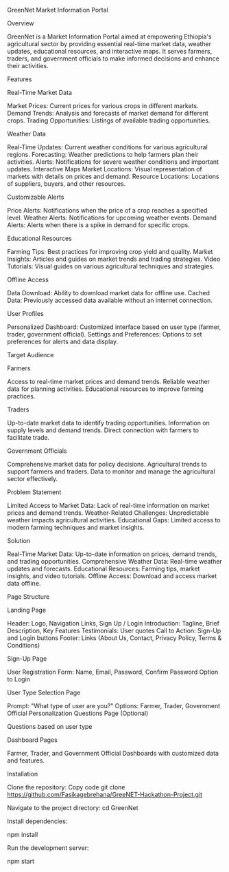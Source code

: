 GreenNet Market Information Portal

Overview

GreenNet is a Market Information Portal aimed at empowering Ethiopia's agricultural sector by providing essential real-time market data, weather updates, educational resources, and interactive maps. It serves farmers, traders, and government officials to make informed decisions and enhance their activities.

Features

Real-Time Market Data

Market Prices: Current prices for various crops in different markets.
Demand Trends: Analysis and forecasts of market demand for different crops.
Trading Opportunities: Listings of available trading opportunities.

Weather Data

Real-Time Updates: Current weather conditions for various agricultural regions.
Forecasting: Weather predictions to help farmers plan their activities.
Alerts: Notifications for severe weather conditions and important updates.
Interactive Maps
Market Locations: Visual representation of markets with details on prices and demand.
Resource Locations: Locations of suppliers, buyers, and other resources.

Customizable Alerts

Price Alerts: Notifications when the price of a crop reaches a specified level.
Weather Alerts: Notifications for upcoming weather events.
Demand Alerts: Alerts when there is a spike in demand for specific crops.

Educational Resources

Farming Tips: Best practices for improving crop yield and quality.
Market Insights: Articles and guides on market trends and trading strategies.
Video Tutorials: Visual guides on various agricultural techniques and strategies.

Offline Access

Data Download: Ability to download market data for offline use.
Cached Data: Previously accessed data available without an internet connection.

User Profiles

Personalized Dashboard: Customized interface based on user type (farmer, trader, government official).
Settings and Preferences: Options to set preferences for alerts and data display.

Target Audience

Farmers

Access to real-time market prices and demand trends.
Reliable weather data for planning activities.
Educational resources to improve farming practices.

Traders

Up-to-date market data to identify trading opportunities.
Information on supply levels and demand trends.
Direct connection with farmers to facilitate trade.

Government Officials

Comprehensive market data for policy decisions.
Agricultural trends to support farmers and traders.
Data to monitor and manage the agricultural sector effectively.

Problem Statement

Limited Access to Market Data: Lack of real-time information on market prices and demand trends.
Weather-Related Challenges: Unpredictable weather impacts agricultural activities.
Educational Gaps: Limited access to modern farming techniques and market insights.

Solution

Real-Time Market Data: Up-to-date information on prices, demand trends, and trading opportunities.
Comprehensive Weather Data: Real-time weather updates and forecasts.
Educational Resources: Farming tips, market insights, and video tutorials.
Offline Access: Download and access market data offline.

Page Structure

Landing Page


Header: Logo, Navigation Links, Sign Up / Login
Introduction: Tagline, Brief Description, Key Features
Testimonials: User quotes
Call to Action: Sign-Up and Login buttons
Footer: Links (About Us, Contact, Privacy Policy, Terms & Conditions)

Sign-Up Page


User Registration Form: Name, Email, Password, Confirm Password
Option to Login

User Type Selection Page

Prompt: "What type of user are you?"
Options: Farmer, Trader, Government Official
Personalization Questions Page (Optional)

Questions based on user type

Dashboard Pages

Farmer, Trader, and Government Official Dashboards with customized data and features.

Installation

Clone the repository:
Copy code
git clone https://github.com/Fasikagebrehana/GreeNET-Hackathon-Project.git

Navigate to the project directory:
cd GreenNet

Install dependencies:

npm install

Run the development server:

npm start
